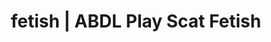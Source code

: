 ---
categories:
- NSFW Art
- Inclusive Desire
- ASMR Porn
- Tattooed Beauties
- Ethical Porn
image: /assets/images/1747714219345.jpg
layout: post
schema:
  description: Premium adult content featuring ABDL Play, Scat Fetish. High-quality
    images with erotic themes.
  keywords:
  - Immersive Erotica
  - Femdom
  - ABDL Play
  - Sapphic Desires
  - Ethical Porn
  - Self-Pleasure
  - Scat Fetish
  name: 1747714219345 | ABDL Play Scat Fetish
  type: VisualArtwork
seo:
  description: Featured content with exclusive ABDL Play, Scat Fetish. HD images available.
  keywords: ABDL Play, Scat Fetish
  og_image: /assets/images/1747714219345.jpg
  schema_type: VisualArtwork
tags:
- '#fetish'
- ABDL Play
- Scat Fetish
title: fetish | ABDL Play Scat Fetish
---